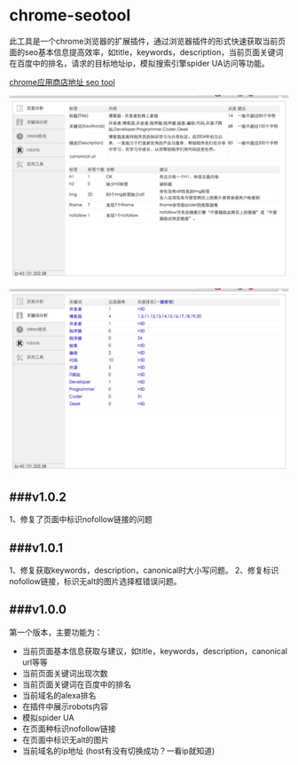 chrome-seotool
================
此工具是一个chrome浏览器的扩展插件，通过浏览器插件的形式快速获取当前页面的seo基本信息提高效率，如title，keywords，description，当前页面关键词在百度中的排名，请求的目标地址ip，模拟搜索引擎spider UA访问等功能。

[chrome应用商店地址 seo tool](https://chrome.google.com/webstore/detail/seo-tool/egdommakggfnojigiekblhekngjpfmbd?hl=zh-CN)<br />

![github](https://raw.githubusercontent.com/yseasony/chrome-seotool/master/images/1.png "github")

![github](https://raw.githubusercontent.com/yseasony/chrome-seotool/master/images/2.png "github")

###v1.0.2
----------------------
1、修复了页面中标识nofollow链接的问题

###v1.0.1
----------------------
1、修复获取keywords，description，canonical时大小写问题。
2、修复标识nofollow链接，标识无alt的图片选择框错误问题。

###v1.0.0
----------------------
第一个版本，主要功能为：
* 当前页面基本信息获取与建议，如title，keywords，description，canonical url等等
* 当前页面关键词出现次数
* 当前页面关键词在百度中的排名
* 当前域名的alexa排名
* 在插件中展示robots内容
* 模拟spider UA
* 在页面种标识nofollow链接
* 在页面中标识无alt的图片
* 当前域名的ip地址 (host有没有切换成功？一看ip就知道)
